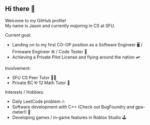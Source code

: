 ## Hi there 👋

Welcome to my GitHub profile!  
My name is Jason and currently majoring in CS at SFU.

Current goal:
- Landing on to my first CO-OP position as a Software Engineer 🖥️ / Firmware Engineer ⚙️ / Code Tester 📝
- Achieving a Private Pilot License and flying around the nation 🛩️

Involvement:
- SFU CS Peer Tutor 🧑‍🏫
- Private BC K-12 Math Tutor 📏

Interests / Hobbies:
- Daily LeetCode problem 🔥
- Software development with C++ (Check out BugFoundry and gpa-meter!) 🔧
- Developing games / in-game features in Roblox Studio 🕹️
 
<!-- 
**junybike/junybike** is a ✨ _special_ ✨ repository because its `README.md` (this file) appears on your GitHub profile.

Here are some ideas to get you started:

- 🔭 I’m currently working on ...
- 🌱 I’m currently learning ...
- 👯 I’m looking to collaborate on ...
- 🤔 I’m looking for help with ...
- 💬 Ask me about ...
- 📫 How to reach me: ...
- 😄 Pronouns: ...
- ⚡ Fun fact: ...
-->
